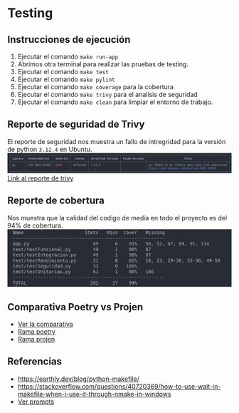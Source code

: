 # Testing


## Instrucciones de ejecución
1. Ejecutar el comando `make run-app`
2. Abrimos otra terminal para realizar las pruebas de testing.
3. Ejecutar el comando `make test`
4. Ejecutar el comando `make pylint`
5. Ejecutar el comando `make coverage` para la cobertura
6. Ejecutar el comando `make trivy` para el analisis de seguridad
7. Ejecutar el comando `make clean` para limpiar el entorno de trabajo.

## Reporte de seguridad de Trivy
El reporte de seguridad nos muestra un fallo de intregridad para la versión de python `3.12.4` en Ubuntu. 
![Reporte de seguridad de trivy](image.png)
[Link al reporte de trivy](https://avd.aquasec.com/nvd/cve-2022-42969)

## Reporte de cobertura
Nos muestra que la calidad del codigo de media en todo el proyecto es del 94% de cobertura.
![Reporte de cobertura](image-1.png)

## Comparativa Poetry vs Projen
- [Ver la comparativa](comparison.md)
- [Rama poetry](https://github.com/josesuarez03/crud_test/tree/poetry)
- [Rama projen](https://github.com/josesuarez03/crud_test/tree/projen)


## Referencias
- https://earthly.dev/blog/python-makefile/
- https://stackoverflow.com/questions/40720369/how-to-use-wait-in-makefile-when-i-use-it-through-nmake-in-windows
- [Ver prompts](prompt.md)